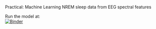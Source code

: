 Practical: Machine Learning NREM sleep data from EEG spectral features

Run the model at:  
[![Binder](https://mybinder.org/badge_logo.svg)](https://mybinder.org/v2/gh/Frederic-vW/ml_nrem/main?labpath=ml_nrem.ipynb)
